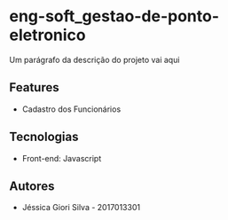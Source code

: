 # eng-soft_gestao-de-ponto-eletronico

Um parágrafo da descrição do projeto vai aqui

## Features

* Cadastro dos Funcionários

## Tecnologias

* Front-end: Javascript

## Autores

* Jéssica Giori Silva - 2017013301

